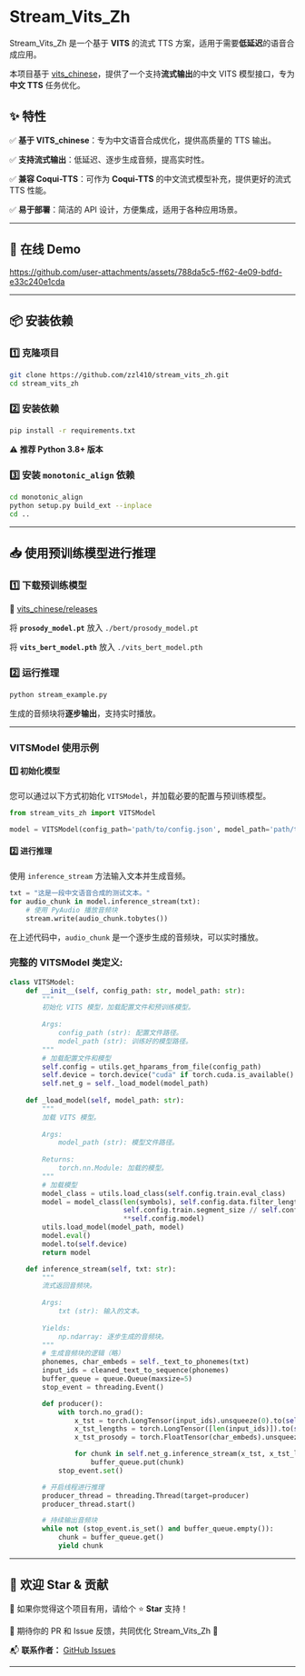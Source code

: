 # Stream_Vits_Zh

Stream_Vits_Zh 是一个基于 **VITS** 的流式 TTS 方案，适用于需要**低延迟**的语音合成应用。

本项目基于 [vits_chinese](https://github.com/PlayVoice/vits_chinese)，提供了一个支持**流式输出**的中文 VITS 模型接口，专为 **中文 TTS** 任务优化。

## **✨ 特性**

✅ **基于 VITS_chinese**：专为中文语音合成优化，提供高质量的 TTS 输出。

✅ **支持流式输出**：低延迟、逐步生成音频，提高实时性。

✅ **兼容 Coqui-TTS**：可作为 **Coqui-TTS** 的中文流式模型补充，提供更好的流式 TTS 性能。

✅ **易于部署**：简洁的 API 设计，方便集成，适用于各种应用场景。

---

## **🚀 在线 Demo**

https://github.com/user-attachments/assets/788da5c5-ff62-4e09-bdfd-e33c240e1cda

---

## **📦 安装依赖**

### **1️⃣ 克隆项目**
```bash
git clone https://github.com/zzl410/stream_vits_zh.git
cd stream_vits_zh
```

### **2️⃣ 安装依赖**
```bash
pip install -r requirements.txt
```

⚠️ **推荐 Python 3.8+ 版本**

### **3️⃣ 安装 `monotonic_align` 依赖**
```bash
cd monotonic_align
python setup.py build_ext --inplace
cd ..
```

---

## **📥 使用预训练模型进行推理**

### **1️⃣ 下载预训练模型**

🔗 [vits_chinese/releases](https://github.com/zzl410/stream_vits_zh/releases/tag/v1.0)

将 **`prosody_model.pt`** 放入 `./bert/prosody_model.pt`

将 **`vits_bert_model.pth`** 放入 `./vits_bert_model.pth`

### **2️⃣ 运行推理**
```bash
python stream_example.py
```

生成的音频块将**逐步输出**，支持实时播放。

---


### **VITSModel 使用示例**

#### 1️⃣ 初始化模型
您可以通过以下方式初始化 `VITSModel`，并加载必要的配置与预训练模型。

```python
from stream_vits_zh import VITSModel

model = VITSModel(config_path='path/to/config.json', model_path='path/to/vits_bert_model.pth')
```

#### 2️⃣ 进行推理
使用 `inference_stream` 方法输入文本并生成音频。

```python
txt = "这是一段中文语音合成的测试文本。"
for audio_chunk in model.inference_stream(txt):
    # 使用 PyAudio 播放音频块
    stream.write(audio_chunk.tobytes())
```

在上述代码中，`audio_chunk` 是一个逐步生成的音频块，可以实时播放。

### **完整的 VITSModel 类定义**:

```python
class VITSModel:
    def __init__(self, config_path: str, model_path: str):
        """
        初始化 VITS 模型，加载配置文件和预训练模型。
        
        Args:
            config_path (str): 配置文件路径。
            model_path (str): 训练好的模型路径。
        """
        # 加载配置文件和模型
        self.config = utils.get_hparams_from_file(config_path)
        self.device = torch.device("cuda" if torch.cuda.is_available() else "cpu")
        self.net_g = self._load_model(model_path)
        
    def _load_model(self, model_path: str):
        """
        加载 VITS 模型。
        
        Args:
            model_path (str): 模型文件路径。
        
        Returns:
            torch.nn.Module: 加载的模型。
        """
        # 加载模型
        model_class = utils.load_class(self.config.train.eval_class)
        model = model_class(len(symbols), self.config.data.filter_length // 2 + 1, 
                            self.config.train.segment_size // self.config.data.hop_length, 
                            **self.config.model)
        utils.load_model(model_path, model)
        model.eval()
        model.to(self.device)
        return model

    def inference_stream(self, txt: str):
        """
        流式返回音频块。
        
        Args:
            txt (str): 输入的文本。
        
        Yields:
            np.ndarray: 逐步生成的音频块。
        """
        # 生成音频块的逻辑（略）
        phonemes, char_embeds = self._text_to_phonemes(txt)
        input_ids = cleaned_text_to_sequence(phonemes)
        buffer_queue = queue.Queue(maxsize=5)
        stop_event = threading.Event()

        def producer():
            with torch.no_grad():
                x_tst = torch.LongTensor(input_ids).unsqueeze(0).to(self.device)
                x_tst_lengths = torch.LongTensor([len(input_ids)]).to(self.device)
                x_tst_prosody = torch.FloatTensor(char_embeds).unsqueeze(0).to(self.device)

                for chunk in self.net_g.inference_stream(x_tst, x_tst_lengths, x_tst_prosody):
                    buffer_queue.put(chunk)
            stop_event.set()

        # 开启线程进行推理
        producer_thread = threading.Thread(target=producer)
        producer_thread.start()

        # 持续输出音频块
        while not (stop_event.is_set() and buffer_queue.empty()):
            chunk = buffer_queue.get()
            yield chunk
```

---


## **🌟 欢迎 Star & 贡献**

💖 如果你觉得这个项目有用，请给个 ⭐ **Star** 支持！

📢 期待你的 PR 和 Issue 反馈，共同优化 Stream_Vits_Zh 🚀

📬 **联系作者：** [GitHub Issues](https://github.com/zzl410/stream_vits_zh/issues)

---


